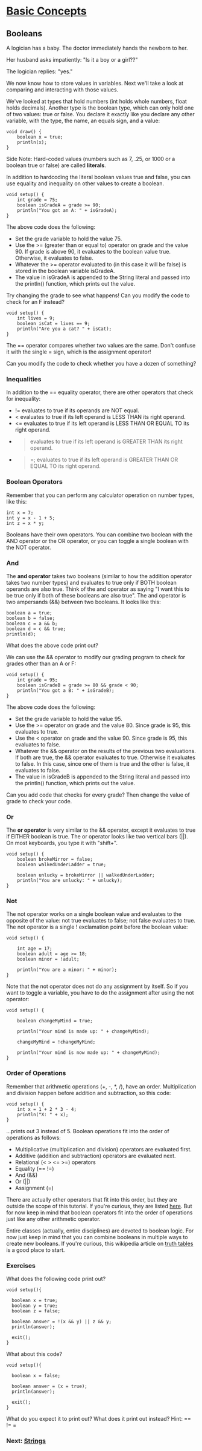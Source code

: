 #  [Basic Concepts](index.jsp)

## Booleans

A logician has a baby. The doctor immediately hands the newborn to her.

Her husband asks impatiently: "Is it a boy or a girl??"

The logician replies: "yes."

We now know how to store values in variables. Next we'll take a look at comparing and interacting with those values.

We've looked at types that hold numbers (int holds whole numbers, float holds decimals). Another type is the boolean type, which can only hold one of two values: true or false. You declare it exactly like you declare any other variable, with the type, the name, an equals sign, and a value:

    void draw() {
    	boolean x = true;
    	println(x);
    }
    
Side Note: Hard-coded values (numbers such as 7, .25, or 1000 or a boolean true or false) are called **literals**.

In addition to hardcoding the literal boolean values true and false, you can use equality and inequality on other values to create a boolean.

    void setup() {
    	int grade = 75;
    	boolean isGradeA = grade >= 90;
    	println("You got an A: " + isGradeA);
    }
    

The above code does the following:

  * Set the grade variable to hold the value 75.
  * Use the >= (greater than or equal to) operator on grade and the value 90. If grade is above 90, it evaluates to the boolean value true. Otherwise, it evaluates to false.
  * Whatever the >= operator evaluated to (in this case it will be false) is stored in the boolean variable isGradeA.
  * The value in isGradeA is appended to the String literal and passed into the println() function, which prints out the value.

Try changing the grade to see what happens! Can you modify the code to check for an F instead?

    void setup() {
    	int lives = 9;
    	boolean isCat = lives == 9;
    	println("Are you a cat? " + isCat);
    }
    
The == operator compares whether two values are the same. Don't confuse it with the single = sign, which is the assignment operator!

Can you modify the code to check whether you have a dozen of something?

### Inequalities

In addition to the == equality operator, there are other operators that check for inequality:

  * != evaluates to true if its operands are NOT equal.
  * < evaluates to true if its left operand is LESS THAN its right operand.
  * <= evaluates to true if its left operand is LESS THAN OR EQUAL TO its right operand.
  * > evaluates to true if its left operand is GREATER THAN its right operand.
  * >=; evaluates to true if its left operand is GREATER THAN OR EQUAL TO its right operand.

### Boolean Operators

Remember that you can perform any calculator operation on number types, like this:

    int x = 7;
    int y = x - 1 + 5;
    int z = x * y;
    
Booleans have their own operators. You can combine two boolean with the AND operator or the OR operator, or you can toggle a single boolean with the NOT operator.

### And

The **and operator** takes two booleans (similar to how the addition operator takes two number types) and evaluates to true only if BOTH boolean operands are also true. Think of the and operator as saying "I want this to be true only if both of these booleans are also true". The and operator is two ampersands (&&) between two booleans. It looks like this:

    boolean a = true;
    boolean b = false;
    boolean c = a && b;
    boolean d = c && true;
    println(d);
    
What does the above code print out?

We can use the && operator to modify our grading program to check for grades other than an A or F:

    void setup() {
    	int grade = 95;
    	boolean isGradeB = grade >= 80 && grade < 90;
    	println("You got a B: " + isGradeB);
    }

The above code does the following:

  * Set the grade variable to hold the value 95.
  * Use the >= operator on grade and the value 80. Since grade is 95, this evaluates to true.
  * Use the < operator on grade and the value 90. Since grade is 95, this evaluates to false.
  * Whatever the && operator on the results of the previous two evaluations. If both are true, the && operator evaluates to true. Otherwise it evaluates to false. In this case, since one of them is true and the other is false, it evaluates to false.
  * The value in isGradeB is appended to the String literal and passed into the println() function, which prints out the value.

Can you add code that checks for every grade? Then change the value of grade to check your code.

### Or

The **or operator** is very similar to the && operator, except it evaluates to true if EITHER boolean is true. The or operator looks like two vertical bars (||). On most keyboards, you type it with "shift+\".

    void setup() {
    	boolean brokeMirror = false;
    	boolean walkedUnderLadder = true;
    	
    	boolean unlucky = brokeMirror || walkedUnderLadder;
    	println("You are unlucky: " + unlucky);
    }
    
### Not

The not operator works on a single boolean value and evaluates to the opposite of the value: not true evaluates to false; not false evaluates to true. The not operator is a single ! exclamation point before the boolean value:

    void setup() {
    	
    	int age = 17;
    	boolean adult = age >= 18;
    	boolean minor = !adult;
    	
    	println("You are a minor: " + minor);
    }
    
Note that the not operator does not do any assignment by itself. So if you want to toggle a variable, you have to do the assignment after using the not operator:

    void setup() {
    	
    	boolean changeMyMind = true;
    	
    	println("Your mind is made up: " + changeMyMind);
    	
    	changeMyMind = !changeMyMind;
    	
    	println("Your mind is now made up: " + changeMyMind);
    }
    

### Order of Operations

Remember that arithmetic operations (+, -, *, /), have an order. Multiplication and division happen before addition and subtraction, so this code:

    void setup() {
    	int x = 1 + 2 * 3 - 4;
    	println("X: " + x);
    }
    
...prints out 3 instead of 5. Boolean operations fit into the order of operations as follows:

  * Multiplicative (multiplication and division) operators are evaluated first.
  * Additive (addition and subtraction) operators are evaluated next.
  * Relational (< > <= >=) operators 
  * Equality (== !=)
  * And (&&)
  * Or (||)
  * Assignment (=)

There are actually other operators that fit into this order, but they are outside the scope of this tutorial. If you're curious, they are listed [here](http://docs.oracle.com/javase/tutorial/java/nutsandbolts/operators.html). But for now keep in mind that boolean operators fit into the order of operations just like any other arithmetic operator.

Entire classes (actually, entire disciplines) are devoted to boolean logic. For now just keep in mind that you can combine booleans in multiple ways to create new booleans. If you're curious, this wikipedia article on [truth tables](http://en.wikipedia.org/wiki/Truth_table) is a good place to start.

### Exercises

What does the following code print out?

    void setup(){
     
      boolean x = true;
      boolean y = true;
      boolean z = false;
      
      boolean answer = !(x && y) || z && y;
      println(answer);
     
      exit();
    }
    
What about this code?
    
    void setup(){
     
      boolean x = false;
     
      boolean answer = (x = true);
      println(answer);
     
      exit();
    }
    
What do you expect it to print out? What does it print out instead? Hint: == != =

###  Next: [Strings](Strings.jsp)
